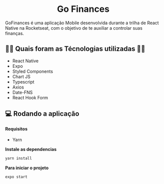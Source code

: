 

# <h1 align="center">Go Finances</h1>

GoFinances é uma aplicação Mobile desenvolvida durante a trilha de React Native na Rocketseat, com o objetivo de te auxiliar a controlar suas finanças.

## 👨‍💻 Quais foram as Técnologias utilizadas 👨‍💻

- React Native
- Expo
- Styled Components
- Chart JS
- Typescript
- Axios
- Date-FNS
- React Hook Form

## 💻 Rodando a aplicação

#### Requisitos

- Yarn

**Instale as dependencias**

```sh
yarn install
```

**Para iniciar o projeto**

```sh
expo start
```
